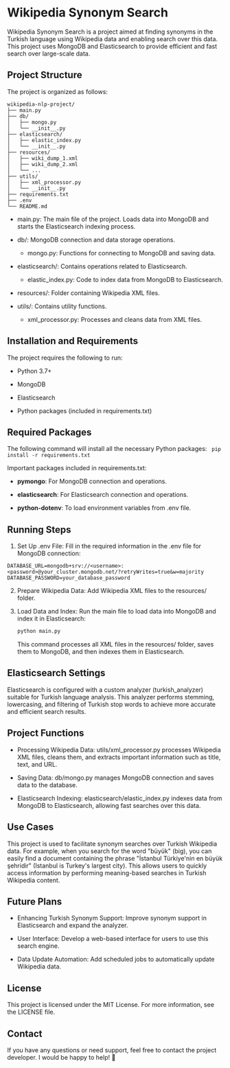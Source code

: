 # Wikipedia Synonym Search

Wikipedia Synonym Search is a project aimed at finding synonyms in the Turkish language using Wikipedia data and enabling search over this data. This project uses MongoDB and Elasticsearch to provide efficient and fast search over large-scale data.

## Project Structure

The project is organized as follows:
```plaintext
wikipedia-nlp-project/
├── main.py
├── db/
│   ├── mongo.py
│   └── __init__.py
├── elasticsearch/
│   ├── elastic_index.py
│   └── __init__.py
├── resources/
│   ├── wiki_dump_1.xml
│   ├── wiki_dump_2.xml
│   └── ...
├── utils/
│   ├── xml_processor.py
│   └── __init__.py
├── requirements.txt
├── .env
└── README.md
```

- main.py: The main file of the project. Loads data into MongoDB and starts the Elasticsearch indexing process.

- db/: MongoDB connection and data storage operations.

  - mongo.py: Functions for connecting to MongoDB and saving data.

- elasticsearch/: Contains operations related to Elasticsearch.

  - elastic_index.py: Code to index data from MongoDB to Elasticsearch.

- resources/: Folder containing Wikipedia XML files.

- utils/: Contains utility functions.

  - xml_processor.py: Processes and cleans data from XML files.

## Installation and Requirements

The project requires the following to run:

- Python 3.7+

- MongoDB

- Elasticsearch

- Python packages (included in requirements.txt)

## Required Packages

The following command will install all the necessary Python packages:
` pip install -r requirements.txt`

Important packages included in requirements.txt:

- **pymongo**: For MongoDB connection and operations.

- **elasticsearch**: For Elasticsearch connection and operations.

- **python-dotenv**: To load environment variables from .env file.

## Running Steps

1. Set Up .env File: Fill in the required information in the .env file for MongoDB connection:

```
DATABASE_URL=mongodb+srv://<username>:<password>@your_cluster.mongodb.net/?retryWrites=true&w=majority
DATABASE_PASSWORD=your_database_password
```

2. Prepare Wikipedia Data: Add Wikipedia XML files to the resources/ folder.

3. Load Data and Index:
   Run the main file to load data into MongoDB and index it in Elasticsearch:

   ```s
   python main.py
   ```

   This command processes all XML files in the resources/ folder, saves them to MongoDB, and then indexes them in Elasticsearch.

## Elasticsearch Settings

Elasticsearch is configured with a custom analyzer (turkish_analyzer) suitable for Turkish language analysis. This analyzer performs stemming, lowercasing, and filtering of Turkish stop words to achieve more accurate and efficient search results.

## Project Functions

- Processing Wikipedia Data: utils/xml_processor.py processes Wikipedia XML files, cleans them, and extracts important information such as title, text, and URL.

- Saving Data: db/mongo.py manages MongoDB connection and saves data to the database.

- Elasticsearch Indexing: elasticsearch/elastic_index.py indexes data from MongoDB to Elasticsearch, allowing fast searches over this data.

## Use Cases

This project is used to facilitate synonym searches over Turkish Wikipedia data. For example, when you search for the word "büyük" (big), you can easily find a document containing the phrase "İstanbul Türkiye'nin en büyük şehridir" (Istanbul is Turkey's largest city). This allows users to quickly access information by performing meaning-based searches in Turkish Wikipedia content.

## Future Plans

- Enhancing Turkish Synonym Support: Improve synonym support in Elasticsearch and expand the analyzer.

- User Interface: Develop a web-based interface for users to use this search engine.

- Data Update Automation: Add scheduled jobs to automatically update Wikipedia data.

## License

This project is licensed under the MIT License. For more information, see the LICENSE file.

## Contact

If you have any questions or need support, feel free to contact the project developer. I would be happy to help! 💖

